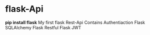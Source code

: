 # flask-Api
**pip install flask**
My first flask Rest-Api
Contains Authentiaction
Flask SQLAlchemy
Flask Restful
Flask JWT
